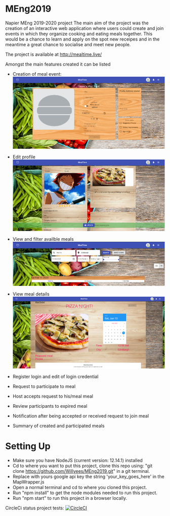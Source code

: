 # MEng2019
Napier MEng 2019-2020 project
The main aim of the project was the creation of an interactive web application where users could create and join events in which they organize cooking and eating meals together. This would be a chance to learn and apply on the spot new receipes and in the meantime a great chance to socialise and meet new people.

The project is available at http://mealtime.live/

Amongst the main features created it can be listed
- Creation of meal event:
![create_meal](https://github.com/Willyees/MEng2019/blob/assets/create_meal.png?raw=true)

- Edit profile
![edit_profile](https://github.com/Willyees/MEng2019/blob/assets/profile_edit.png)

- View and filter availble meals
![view_filter](https://github.com/Willyees/MEng2019/blob/assets/filter.png)

- View meal details
![meal_details](https://github.com/Willyees/MEng2019/blob/assets/meal_view.png)

- Register login and edit of login credential
- Request to participate to meal
- Host accepts request to his/meal meal
- Review participants to expired meal
- Notification after being accepted or received request to join meal
- Summary of created and participated meals


# Setting Up
- Make sure you have NodeJS (current version: 12.14.1) installed
- Cd to where you want to put this project, clone this repo using: "git clone https://github.com/Willyees/MEng2019.git" in a git terminal.
- Replace with yours google api key the string 'your_key_goes_here' in the MapWrapper.js
- Open a normal terminal and cd to where you cloned this project.
- Run "npm install" to get the node modules needed to run this project.
- Run "npm start" to run this project in a browser locally.

CircleCi status project tests:
[![CircleCI](https://circleci.com/gh/Willyees/MEng2019.svg?style=svg&circle-token=ab19919e50b034ad1d0ba895ad57c659bfbf1c6d)](https://circleci.com/gh/Willyees/workflows/MEng2019)
